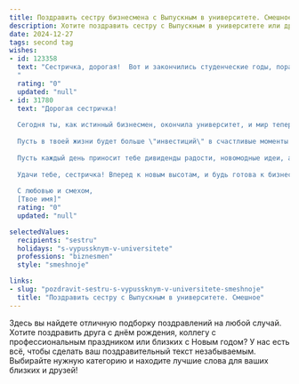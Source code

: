 ```yaml
---
title: Поздравить сестру бизнесмена с Выпускным в университете. Смешное
description: Хотите поздравить сестру с Выпускным в университете или другим праздником? Наш ИИ создаст незабываемое поздравление, а вы обязательно выделитесь среди других.  
date: 2024-12-27
tags: second tag
wishes:
- id: 123358
  text: "Сестричка, дорогая!  Вот и закончились студенческие годы, пора строить бизнес-империю!  Надеюсь, ты будешь управлять ею не с таким же успехом, как управляла своим будильником по утрам на лекции.  Поздравляю с выпускным! Теперь ты не просто сестра, а бизнес-вумен, успехов тебе в покорении финансовых вершин (и в поисках достойного бизнес-партнера, а то с такими способностями ты одна всех переплюнешь!).  Ура!
  "
  rating: "0"
  updated: "null"
- id: 31780
  text: "Дорогая сестричка!
  
  Сегодня ты, как истинный бизнесмен, окончила университет, и мир теперь у твоих ног! Поздравляю тебя с выпускным!
  
  Пусть в твоей жизни будет больше \"инвестиций\" в счастливые моменты и меньше \"убытков\" от постоянных размышлений о том, что же делать с «вечным» вопросом - где поужинать! Теперь ты не просто дипломированный специалист, а настоящая \"CEO\" своей жизни.
  
  Пусть каждый день приносит тебе дивиденды радости, новомодные идеи, а нераспечатанные счета подождут до понедельника. Чинить мир бизнеса — это не просто дело, это искусство, так что держи портфель с идеями наготове и не забывай, что главная лицензия на счастье – это улыбка!
  
  Удачи тебе, сестричка! Вперед к новым высотам, и будь готова к бизнес-крашам, ведь это тоже часть успеха! 🎓💼
  
  С любовью и смехом,
  [Твое имя]"
  rating: "0"
  updated: "null"

selectedValues:
  recipients: "sestru"
  holidays: "s-vypussknym-v-universitete"
  professions: "biznesmen"
  style: "smeshnoje"

links:
- slug: "pozdravit-sestru-s-vypussknym-v-universitete-smeshnoje"
  title: "Поздравить сестру с Выпускным в университете. Смешное"
---
```


Здесь вы найдете отличную подборку поздравлений на любой случай.
Хотите поздравить друга с днём рождения, коллегу с профессиональным праздником или близких с Новым годом? У нас есть всё, чтобы сделать ваш поздравительный текст незабываемым. Выбирайте нужную категорию и находите лучшие слова для ваших близких и друзей!
